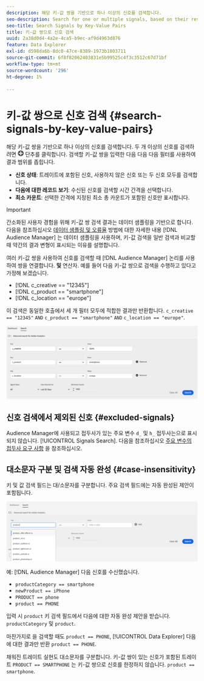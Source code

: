 ```yaml
---
description: 해당 키-값 쌍을 기반으로 하나 이상의 신호를 검색합니다.
seo-description: Search for one or multiple signals, based on their respective key-value pairs.
seo-title: Search Signals by Key-Value Pairs
title: 키-값 쌍으로 신호 검색
uuid: 2a38d0d4-4a2e-4ca5-b9ec-af9d4963d876
feature: Data Explorer
exl-id: d598da6b-8dc0-47ce-8389-1973b1803711
source-git-commit: 6f8f82062403831e5b99525c4f3c3512c67d71bf
workflow-type: tm+mt
source-wordcount: '296'
ht-degree: 1%

---
```


# 키-값 쌍으로 신호 검색 {#search-signals-by-key-value-pairs}

해당 키-값 쌍을 기반으로 하나 이상의 신호를 검색합니다.
두 개 이상의 신호를 검색하려면 ![추가](assets/icon_add.png) 단추를 클릭합니다. 검색할 키-값 쌍을 입력한 다음 다음 다음 필터를 사용하여 결과 범위를 좁힙니다.

* **신호 상태**: 트레이트에 포함된 신호, 사용하지 않은 신호 또는 두 신호 모두를 검색합니다.
* **다음에 대한 레코드 보기**: 수신된 신호를 검색할 시간 간격을 선택합니다.
* **최소 카운트**: 선택한 간격에 지정된 최소 총 카운트가 포함된 신호만 표시합니다.

>[!IMPORTANT]
>
>간소화된 사용자 경험을 위해 키-값 쌍 검색 결과는 데이터 샘플링을 기반으로 합니다. 다음을 참조하십시오 [데이터 샘플링 및 오류율](/help/using/reporting/report-sampling.md) 방법에 대한 자세한 내용 [!DNL Audience Manager] 는 데이터 샘플링을 사용하며, 키-값 검색을 일반 검색과 비교할 때 약간의 결과 변형이 표시되는 이유를 설명합니다.

여러 키-값 쌍을 사용하여 신호를 검색할 때 [!DNL Audience Manager] 논리를 사용하여 쌍을 연결합니다. **및** 연산자. 예를 들어 다음 키-값 쌍으로 검색을 수행하고 있다고 가정해 보겠습니다.

* [!DNL c_creative == "12345"]
* [!DNL c_product == "smartphone"]
* [!DNL c_location == "europe"]

이 검색은 동일한 호출에서 세 개 필터 모두에 적합한 결과만 반환합니다. `c_creative == "12345"` `AND` `c_product == "smartphone"` `AND` `c_location == "europe"`.

![](assets/signals-search.png)

## 신호 검색에서 제외된 신호 {#excluded-signals}

Audience Manager에 사용되고 접두사가 있는 주요 변수 `d_` 및 `h_` 접두사는으로 표시되지 않습니다. [!UICONTROL Signals Search]. 다음을 참조하십시오 [주요 변수의 접두사 요구 사항](../../traits/trait-variable-prefixes.md) 을 참조하십시오.

## 대소문자 구분 및 검색 자동 완성 {#case-insensitivity}

키 및 값 검색 필드는 대/소문자를 구분합니다. 주요 검색 필드에는 자동 완성된 제안이 포함됩니다.

![](assets/signal-search-suggestions.png)

예: [!DNL Audience Manager] 다음 신호를 수신했습니다.

* `productCategory == smartphone`
* `newProduct == iPhone`
* `PRODUCT == phone`
* `product == PHONE`

입력 시 `product` 키 검색 필드에서 다음에 대한 자동 완성 제안을 받습니다. `productCategory` 및 `product`.

마찬가지로 을 검색할 때도 `product == PHONE`, [!UICONTROL Data Explorer] 다음에 대한 결과만 반환 `product == PHONE`.

채워진 트레이트 실현도 대소문자를 구분합니다. 키-값 쌍이 있는 신호가 포함된 트레이트 `PRODUCT == SMARTPHONE` 는 키-값 쌍으로 신호를 한정하지 않습니다. `product == smartphone`.
